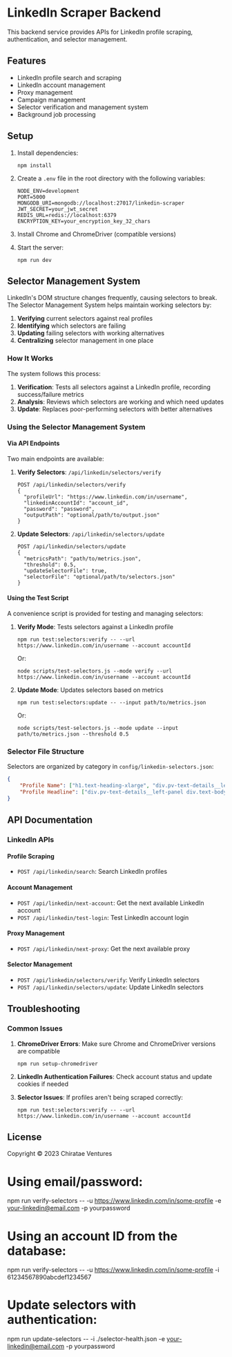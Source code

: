 # LinkedIn Scraper Backend

This backend service provides APIs for LinkedIn profile scraping, authentication, and selector management.

## Features

- LinkedIn profile search and scraping
- LinkedIn account management
- Proxy management
- Campaign management
- Selector verification and management system
- Background job processing

## Setup

1. Install dependencies:

    ```
    npm install
    ```

2. Create a `.env` file in the root directory with the following variables:

    ```
    NODE_ENV=development
    PORT=5000
    MONGODB_URI=mongodb://localhost:27017/linkedin-scraper
    JWT_SECRET=your_jwt_secret
    REDIS_URL=redis://localhost:6379
    ENCRYPTION_KEY=your_encryption_key_32_chars
    ```

3. Install Chrome and ChromeDriver (compatible versions)

4. Start the server:
    ```
    npm run dev
    ```

## Selector Management System

LinkedIn's DOM structure changes frequently, causing selectors to break. The Selector Management System helps maintain working selectors by:

1. **Verifying** current selectors against real profiles
2. **Identifying** which selectors are failing
3. **Updating** failing selectors with working alternatives
4. **Centralizing** selector management in one place

### How It Works

The system follows this process:

1. **Verification**: Tests all selectors against a LinkedIn profile, recording success/failure metrics
2. **Analysis**: Reviews which selectors are working and which need updates
3. **Update**: Replaces poor-performing selectors with better alternatives

### Using the Selector Management System

#### Via API Endpoints

Two main endpoints are available:

1. **Verify Selectors**: `/api/linkedin/selectors/verify`

    ```
    POST /api/linkedin/selectors/verify
    {
      "profileUrl": "https://www.linkedin.com/in/username",
      "linkedinAccountId": "account_id",
      "password": "password",
      "outputPath": "optional/path/to/output.json"
    }
    ```

2. **Update Selectors**: `/api/linkedin/selectors/update`
    ```
    POST /api/linkedin/selectors/update
    {
      "metricsPath": "path/to/metrics.json",
      "threshold": 0.5,
      "updateSelectorFile": true,
      "selectorFile": "optional/path/to/selectors.json"
    }
    ```

#### Using the Test Script

A convenience script is provided for testing and managing selectors:

1. **Verify Mode**: Tests selectors against a LinkedIn profile

    ```
    npm run test:selectors:verify -- --url https://www.linkedin.com/in/username --account accountId
    ```

    Or:

    ```
    node scripts/test-selectors.js --mode verify --url https://www.linkedin.com/in/username --account accountId
    ```

2. **Update Mode**: Updates selectors based on metrics
    ```
    npm run test:selectors:update -- --input path/to/metrics.json
    ```
    Or:
    ```
    node scripts/test-selectors.js --mode update --input path/to/metrics.json --threshold 0.5
    ```

### Selector File Structure

Selectors are organized by category in `config/linkedin-selectors.json`:

```json
{
	"Profile Name": ["h1.text-heading-xlarge", "div.pv-text-details__left-panel h1"],
	"Profile Headline": ["div.pv-text-details__left-panel div.text-body-medium", "div.ph5 div.text-body-medium"]
}
```

## API Documentation

### LinkedIn APIs

#### Profile Scraping

- `POST /api/linkedin/search`: Search LinkedIn profiles

#### Account Management

- `POST /api/linkedin/next-account`: Get the next available LinkedIn account
- `POST /api/linkedin/test-login`: Test LinkedIn account login

#### Proxy Management

- `POST /api/linkedin/next-proxy`: Get the next available proxy

#### Selector Management

- `POST /api/linkedin/selectors/verify`: Verify LinkedIn selectors
- `POST /api/linkedin/selectors/update`: Update LinkedIn selectors

## Troubleshooting

### Common Issues

1. **ChromeDriver Errors**: Make sure Chrome and ChromeDriver versions are compatible

    ```
    npm run setup-chromedriver
    ```

2. **LinkedIn Authentication Failures**: Check account status and update cookies if needed

3. **Selector Issues**: If profiles aren't being scraped correctly:
    ```
    npm run test:selectors:verify -- --url https://www.linkedin.com/in/username --account accountId
    ```

## License

Copyright © 2023 Chiratae Ventures

# Using email/password:

npm run verify-selectors -- -u https://www.linkedin.com/in/some-profile -e your-linkedin@email.com -p yourpassword

# Using an account ID from the database:

npm run verify-selectors -- -u https://www.linkedin.com/in/some-profile -i 61234567890abcdef1234567

# Update selectors with authentication:

npm run update-selectors -- -i ./selector-health.json -e your-linkedin@email.com -p yourpassword
